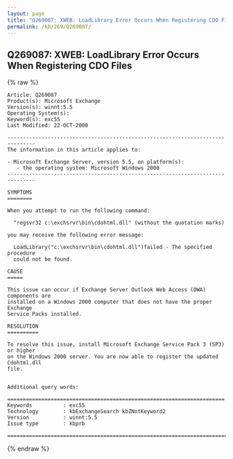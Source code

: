 ```yaml
---
layout: page
title: "Q269087: XWEB: LoadLibrary Error Occurs When Registering CDO Files"
permalink: /kb/269/Q269087/
---
```


## Q269087: XWEB: LoadLibrary Error Occurs When Registering CDO Files

{% raw %}

	Article: Q269087
	Product(s): Microsoft Exchange
	Version(s): winnt:5.5
	Operating System(s): 
	Keyword(s): exc55
	Last Modified: 22-OCT-2000
	
	-------------------------------------------------------------------------------
	The information in this article applies to:
	
	- Microsoft Exchange Server, version 5.5, on platform(s):
	   - the operating system: Microsoft Windows 2000 
	-------------------------------------------------------------------------------
	
	SYMPTOMS
	========
	
	When you attempt to run the following command:
	
	  "regsvr32 c:\exchsrvr\bin\cdohtml.dll" (without the quotation marks)
	
	you may receive the following error message:
	
	  LoadLibrary("c:\exchsrvr\bin\cdohtml.dll")failed - The specified procedure
	  could not be found.
	
	CAUSE
	=====
	
	This issue can occur if Exchange Server Outlook Web Access (OWA) components are
	installed on a Windows 2000 computer that does not have the proper Exchange
	Service Packs installed.
	
	RESOLUTION
	==========
	
	To resolve this issue, install Microsoft Exchange Service Pack 3 (SP3) or higher
	on the Windows 2000 server. You are now able to register the updated Cdohtml.dll
	file.
	
	
	Additional query words:
	
	======================================================================
	Keywords          : exc55 
	Technology        : kbExchangeSearch kbZNotKeyword2
	Version           : winnt:5.5
	Issue type        : kbprb
	
	=============================================================================
	

{% endraw %}
